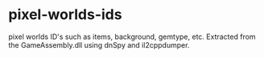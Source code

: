 # pixel-worlds-ids
pixel worlds ID's such as items, background, gemtype, etc. Extracted from the GameAssembly.dll using dnSpy and il2cppdumper.
